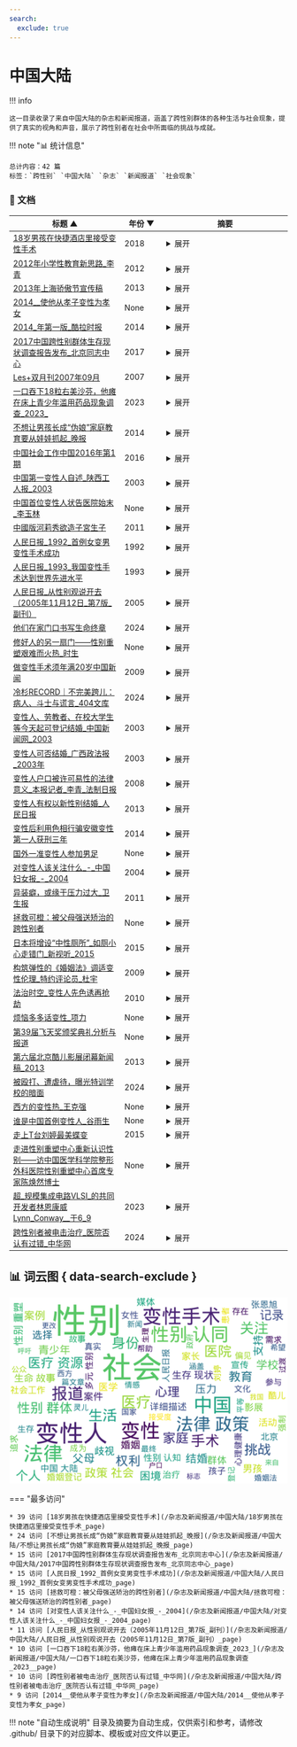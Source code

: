 ```yaml
---
search:
  exclude: true
---
```


# 中国大陆


!!! info

    这一目录收录了来自中国大陆的杂志和新闻报道，涵盖了跨性别群体的各种生活与社会现象，提供了真实的视角和声音，展示了跨性别者在社会中所面临的挑战与成就。



!!! note "📊 统计信息"

    总计内容：42 篇
    标签：`跨性别` `中国大陆` `杂志` `新闻报道` `社会现象`



### 📄 文档

<table>
<thead><tr>
<th style="width: 40%" data-sortable="true" data-sort-direction="asc" data-sort-type="text">标题 ▲</th>
<th style="width: 15%" data-sortable="true" data-sort-direction="desc" data-sort-type="year">年份 ▼</th>
<th style="width: 45%">摘要</th>
</tr></thead>
<tbody>
<tr data-name="18岁男孩在快捷酒店里接受变性手术" data-year="2018" data-date="2024-10-29 06:01:57">
                <td><a href="18岁男孩在快捷酒店里接受变性手术_page" class="md-button">18岁男孩在快捷酒店里接受变性手术</a></td>
                <td class="year-cell">2018</td>
                <td class="description-cell"><details markdown>
                    <summary>展开</summary>
                    <div class="description">
                        本文件是有关一名18岁男孩在快捷酒店接受非法变性手术的报道。文件详细描述了该男孩小斌（化名）的背景和经历。他自小学三年级时就开始偷偷穿女装，逐渐确认了自己是一个女性，并萌生了变性的想法。为了实现这一愿望，小斌通过网络联系到了自称能够进行变性手术的犯罪嫌疑人小俊（化名），而这一手术竟在条件简陋的快捷酒店内进行。小俊的手术技能来源于网络教程，缺乏医学背景。手术过程中，小俊为小斌进行了切除睾丸的手术，并在整个过程中小斌需要支付6000元手术费。虽然小斌的父母在得知此事后报警，但小俊因涉嫌非法行医而被检察院起诉。该事件反映了跨性别者在中国面对的法律和社会环境，以及在寻求身份认同和身体转变时所经历的危险和困难。
                        <br>年份：2018
                        <br>收录日期：2024-10-29 06:01:57
                    </div>
                </details></td>
            </tr>
<tr data-name="2012年小学性教育新思路_李青" data-year="2012" data-date="2024-11-23 03:39:02">
                <td><a href="2012年小学性教育新思路_李青_page" class="md-button">2012年小学性教育新思路_李青</a></td>
                <td class="year-cell">2012</td>
                <td class="description-cell"><details markdown>
                    <summary>展开</summary>
                    <div class="description">
                        本文是关于湖南省株洲市荷塘区率先将性教育引入小学课堂的报道，讨论了家长对于性教育的态度以及儿童对性知识的困惑。文章开篇提出了一位小学生询问“我从哪里来的？”的问题，引发了家长期待已久的性教育需求。通过采访家长和专家，文章指出性教育在儿童成长中的重要性，并强调了针对不同年龄段开展适当的性别教育的必要。有家长曾因为孩子的好奇心不得不选择让专家来教授相关知识，该地区的小学教学内容还涉及青春期教育、性别认同等方面，旨在帮助学生更好地理解自己的身份和健康发展。文中还提到了一些社会现象与问题，诸如同性恋、性别认知不足对儿童心理的影响，以及国内外性教育的不同情况。
                        <br>年份：2012
                        <br>收录日期：2024-11-23 03:39:02
                    </div>
                </details></td>
            </tr>
<tr data-name="2013年上海骄傲节宣传稿" data-year="2013" data-date="2024-11-23 03:13:50">
                <td><a href="2013年上海骄傲节宣传稿_page" class="md-button">2013年上海骄傲节宣传稿</a></td>
                <td class="year-cell">2013</td>
                <td class="description-cell"><details markdown>
                    <summary>展开</summary>
                    <div class="description">
                        这份文件是关于2013年上海骄傲节的宣传稿，展现了中国大陆最大的针对LGBT人群（包括女同志、男同志、双性恋者及跨性别者）的庆典活动。该活动定于2013年6月14日至22日在上海举行，以“Pride5”为主题，纪念其举办的第五周年。这一年，骄傲节的主题是“倡导平等，关注健康”，旨在提升LGBT社群在中国的关注度与认知度。文件详细介绍了本届活动的多项内容，包括婚姻平等、性健康和社会包容等主题的讨论，以及丰富多彩的娱乐活动、电影节、戏剧表演和艺术作品展览。同时，组织者们鼓励各界人士参与其中，并提供了联系方式以便于志愿者和捐助者联系。宣传稿中提到，上海骄傲节完全由志愿者主办，是一项非营利性质的活动。
                        <br>年份：2013
                        <br>收录日期：2024-11-23 03:13:50
                    </div>
                </details></td>
            </tr>
<tr data-name="2014__使他从孝子变性为孝女" data-year="None" data-date="2024-10-29 06:01:34">
                <td><a href="2014__使他从孝子变性为孝女_page" class="md-button">2014__使他从孝子变性为孝女</a></td>
                <td class="year-cell">None</td>
                <td class="description-cell"><details markdown>
                    <summary>展开</summary>
                    <div class="description">
                        该文件记录了一位名为刘霆的道德模范的真实变性经历，反映了他在追求性别认同的过程中所面临的社会压力和心理挑战。文章开头提到刘霆曾因背负着尿毒症母亲的责任而受到广泛认可，之后在支持母亲的情况下选择了变性手术，发布会期间他的母亲也在场，对他的决定表示全力支持。文件探讨了社会对变性人的接受程度以及个人在家庭和社会观念之间的挣扎。文中提到：
“使他从孝子变性为孝女”这一表述反映了变性与孝道之间的矛盾。作者分析了公众对性别认同的偏见，指出虽然刘霆现在是全国的道德模范，但他的变性决策引发了一些争议，认为社会应给予更多的理解和支持。
还提到了我国法律对变性权利的保障，强调在不伤害他人的前提下，每个人都有追求身心统一的权利。文件内容深入探讨了道德、性别以及社会期望之间的复杂关系，是一份重要的跨性别社会问题的案例记录。
                        <br>年份：None
                        <br>收录日期：2024-10-29 06:01:34
                    </div>
                </details></td>
            </tr>
<tr data-name="2014_年第一版_酷拉时报" data-year="2014" data-date="2024-11-03 05:27:55">
                <td><a href="2014_年第一版_酷拉时报_page" class="md-button">2014_年第一版_酷拉时报</a></td>
                <td class="year-cell">2014</td>
                <td class="description-cell"><details markdown>
                    <summary>展开</summary>
                    <div class="description">
                        《酷拉时报》2014年第一版是由华人拉拉联盟出版的一份年度合刊，致力于推动中国LGBTQ（尤其是拉拉和酷儿）的运动与讨论。该刊物的宗旨在于反映多元的性别与性取向经验，认为拉拉与酷儿不应被简化为传统的性别分类，强调个体差异与身份多样性。本期刊物探讨了在中国现行社会环境中，同志运动所面临的复杂情况与挑战，包含对政策、社会认知、以及内部差异的反思。文中提到“我们是实践者，投身中国性/别运动”，表明了对现实改变的期待，并提出希望借由这份刊物，呼唤一个基于理解与尊重的对话空间。刊物的内容涵盖了诸如性别意识、法律政策、社会环境、以及性工作等多个重要议题，强调多样性的脆弱与重要，并邀请各方参与讨论以推动运动的发展。
                        <br>年份：2014
                        <br>收录日期：2024-11-03 05:27:55
                    </div>
                </details></td>
            </tr>
<tr data-name="2017中国跨性别群体生存现状调查报告发布_北京同志中心" data-year="2017" data-date="2024-11-23 04:18:43">
                <td><a href="2017中国跨性别群体生存现状调查报告发布_北京同志中心_page" class="md-button">2017中国跨性别群体生存现状调查报告发布_北京同志中心</a></td>
                <td class="year-cell">2017</td>
                <td class="description-cell"><details markdown>
                    <summary>展开</summary>
                    <div class="description">
                        《2017中国跨性别群体生存现状调查报告》由北京同志中心与北京大学社会学系共同发起，旨在研究中国跨性别群体的生存状况，探讨跨性别者在社会生活中所遭遇的各种困难与挑战。报告于2017年11月20日在荷兰驻华使馆公开发布，恰逢国际跨性别日，现场有众多跨性别人士及相关机构参与，发表了对这一议题的看法与建议。报告涉及跨性别者的基本信息、性别认同、医疗环境、家庭与学校环境、社会歧视、心理健康与服务等多个方面的调研结果，统计显示，多数跨性别者面临抑郁、焦虑以及自杀的困扰，显示出极为严峻的生存现状。此项调研不仅具有重要的学术研究价值，更是跨性别群体向社会发声的体现，试图打破对于跨性别群体的误解与偏见。
                        <br>年份：2017
                        <br>收录日期：2024-11-23 04:18:43
                    </div>
                </details></td>
            </tr>
<tr data-name="Les+双月刊2007年09月" data-year="2007" data-date="2024-11-23 03:17:55">
                <td><a href="Les+双月刊2007年09月_page" class="md-button">Les+双月刊2007年09月</a></td>
                <td class="year-cell">2007</td>
                <td class="description-cell"><details markdown>
                    <summary>展开</summary>
                    <div class="description">
                        本文档是2007年09月的《les+双月刊》，围绕多元性别和跨性别话题展开，内容涵盖了生活故事、法律政策、医疗资源、社会环境、以及相关统计数据等多个方面。文章中讨论了一些与同志运动相关的主题，比如反歧视游行、同性婚礼、同志文学等。文中提到在北京、匈牙利以及西班牙等地发生的相关活动。文件内包含了同志文学作品的推荐，新闻报道以及对社会现象的反思，例如对同性恋者权益的争取，以及对异性恋标准文化的揭示。多个故事与观点交织，提供了对当时跨性别群体生活和社会认同的深刻洞见。
                        <br>年份：2007
                        <br>收录日期：2024-11-23 03:17:55
                    </div>
                </details></td>
            </tr>
<tr data-name="一口吞下18粒右美沙芬，他瘫在床上青少年滥用药品现象调查_2023_" data-year="2023" data-date="2025-01-10">
                <td><a href="一口吞下18粒右美沙芬，他瘫在床上青少年滥用药品现象调查_2023__page" class="md-button">一口吞下18粒右美沙芬，他瘫在床上青少年滥用药品现象调查_2023_</a></td>
                <td class="year-cell">2023</td>
                <td class="description-cell"><details markdown>
                    <summary>展开</summary>
                    <div class="description">
                        该文件是一篇关于中国青少年滥用药品现象的调查报告，标题为《一口吞下18粒右美沙芬，他瘫在床上青少年滥用药品现象调查》，由法治日报的记者们撰写。文件重点探讨了青少年对成瘾性药物，尤其是右美沙芬的滥用问题。这种药物原本是一种常见的止咳药，但由于容易购买和使用，很多青少年因寻求快感而大量服用。调查中提到，青少年在获得药物后，可能会因其形成依赖，导致心脏加速、呼吸困难等严重后果，甚至出现瘫痪的现象。文章还追踪了药品管控的漏洞，指出部分药店并未严格遵循法律法规，导致滥用现象加重。文中多位青少年的个人经历深入揭示了社会、家庭和心理因素对药物滥用的影响，呼吁加强禁毒宣传，重视新型毒品的危害，保护青少年的身心健康。
                        <br>年份：2023
                        <br>收录日期：2025-01-10
                    </div>
                </details></td>
            </tr>
<tr data-name="不想让男孩长成“伪娘”家庭教育要从娃娃抓起_晚报" data-year="2014" data-date="2024-11-02 02:27:23">
                <td><a href="不想让男孩长成“伪娘”家庭教育要从娃娃抓起_晚报_page" class="md-button">不想让男孩长成“伪娘”家庭教育要从娃娃抓起_晚报</a></td>
                <td class="year-cell">2014</td>
                <td class="description-cell"><details markdown>
                    <summary>展开</summary>
                    <div class="description">
                        这篇文章讨论了家庭教育对男孩性别认知的影响，尤其是在当今社会中男孩气质日益中性化的背景下。文章提到，现代的偶像文化和社交媒体对男孩的性别表现产生了深远影响，许多父母对此表示担忧。心理学家建议，家庭教育应该作为塑造孩子性别认知的重点，特别是防止男孩过于女性化。文章通过引用心理咨询师的观点，强调了父母在孩子性别导向教育中的重要性，同时讨论了如何正确引导孩子的性别认同与表达。为了避免孩子形成混合的性别认知，父母应当多加陪伴，加强与孩子的交流，而不是将其视为负担。尤其是在家庭结构逐渐变化的情况下，父亲的陪伴显得格外重要。文中还提到了一些家长避免让孩子扮演与生理性别相反角色的应对策略，给出了一些具针对性的建议。
                        <br>年份：2014
                        <br>收录日期：2024-11-02 02:27:23
                    </div>
                </details></td>
            </tr>
<tr data-name="中国社会工作中国2016年第1期" data-year="2016" data-date="2024-11-23 04:51:23">
                <td><a href="中国社会工作中国2016年第1期_page" class="md-button">中国社会工作中国2016年第1期</a></td>
                <td class="year-cell">2016</td>
                <td class="description-cell"><details markdown>
                    <summary>展开</summary>
                    <div class="description">
                        本文件是《社工中国》杂志的2016年第1期，主要围绕中国大陆社会工作的发展与实践进行深入探讨。期刊内容涵盖了政策解析、研究前沿、社工实务等多个方面，其中包括对国家社会工作政策的解读，如《老年社会工作服务指南》和《社区社会工作服务指南（征求意见稿）》。文件中有关于社会工作机构的获取资源与权力的研究，分析了社会工作机构所面临的生存困境、组织模式及政府支持等问题。通过对20家社会工作机构的案例分析，探讨了内地社会工作机构的三种发展模式：政府主导内生型、政府支持合作型和准市场导向自发型，力求优化社会工作专业化水平和生存环境。
                        <br>年份：2016
                        <br>收录日期：2024-11-23 04:51:23
                    </div>
                </details></td>
            </tr>
<tr data-name="中国第一变性人自述_陕西工人报_2003" data-year="2003" data-date="2024-10-29 05:51:32">
                <td><a href="中国第一变性人自述_陕西工人报_2003_page" class="md-button">中国第一变性人自述_陕西工人报_2003</a></td>
                <td class="year-cell">2003</td>
                <td class="description-cell"><details markdown>
                    <summary>展开</summary>
                    <div class="description">
                        该文件为张莎的自述，记录了她作为中国大陆第一个变性人的过渡经历与生命故事。张莎于1962年出生于辽宁大连，在一个军人家庭长大。她从小感受到性别身份的困扰，直到1983年，在经历诸多困难后，她决定进行变性手术以实现她的女性身份。文件中详细描述了她在校期间的各种歧视与挑战，以及她如何在社会压力下努力保持真实自我。张莎的故事呈现了跨性别者在中国社会中的处境，以及她如何在婚姻、家庭和职业生活中克服种种难关，追求属于自己的生活。她的经历不仅是个人的过渡，也是中国跨性别者在社会环境和法律政策面前的真实写照。
                        <br>年份：2003
                        <br>收录日期：2024-10-29 05:51:32
                    </div>
                </details></td>
            </tr>
<tr data-name="中国首位变性人状告医院始末_李玉林" data-year="None" data-date="2024-12-13 05:32:01">
                <td><a href="中国首位变性人状告医院始末_李玉林_page" class="md-button">中国首位变性人状告医院始末_李玉林</a></td>
                <td class="year-cell">None</td>
                <td class="description-cell"><details markdown>
                    <summary>展开</summary>
                    <div class="description">
                        该文件记录了中国首位变性人李莹与医院之间的法律纠纷。李莹的变性过程饱受社会的质疑与家庭的压力，她在接受变性手术后，经历了身体和精神上的双重痛苦。尽管她得到了手术，但由于术后护理不当，李莹的性别转换未能成功，导致了关系的破裂，甚至出现了无法过性生活的情况。她决心向杭州市整形医院提起诉讼，起诉理由包括手术未能达到变性要求及精神损失。文件详细讲述了她的变性历程、与父母及社会的冲突、法庭的审理过程，以及她为维护自身权利所做的努力。这个案件在法律上具有重要意义，是中国首例关于变性手术的官司，涉及的法律和医学标准问题引发了公众对于性别认同与医疗责任的深思。
                        <br>年份：None
                        <br>收录日期：2024-12-13 05:32:01
                    </div>
                </details></td>
            </tr>
<tr data-name="中國版河莉秀欲造子宮生子" data-year="2011" data-date="2024-11-02 02:27:34">
                <td><a href="中國版河莉秀欲造子宮生子_page" class="md-button">中國版河莉秀欲造子宮生子</a></td>
                <td class="year-cell">2011</td>
                <td class="description-cell"><details markdown>
                    <summary>展开</summary>
                    <div class="description">
                        本文档是关于中国变性人黄宁倩的报导，内容涉及她的变性经历、婚姻计划及生育希望。黄宁倩原名黄恩岭，自幼就喜欢扮成女孩，2004年在江苏省完成变性手术，后改名为黄宁倩。在文中，她透露自己即将与相恋一年的成功商人结婚，并希望能怀孕生子。黄宁倩成为内地第一位通过网络征婚的变性人，展示了跨性别群体在现代社会中的生活状态。正式的描述表明，她与未婚夫的关系尚未公开她变性身份，反映出对公众接受度的担忧。同时，文中还提到了医学上如何为变性人提供生育可能性的相关信息。
                        <br>年份：2011
                        <br>收录日期：2024-11-02 02:27:34
                    </div>
                </details></td>
            </tr>
<tr data-name="人民日报_1992_首例女变男变性手术成功" data-year="1992" data-date="2025-01-10">
                <td><a href="人民日报_1992_首例女变男变性手术成功_page" class="md-button">人民日报_1992_首例女变男变性手术成功</a></td>
                <td class="year-cell">1992</td>
                <td class="description-cell"><details markdown>
                    <summary>展开</summary>
                    <div class="description">
                        该文件记录了1992年中国大陆首例成功的女变男变性手术的案例。这一手术标志着在中国大陆跨性别者医疗干预方面的重要突破。文件中详细描述了此次手术的过程、相关医疗团队的专业背景以及手术后患者的生活状态与适应情况。报道中还讨论了当时社会对变性手术的接受程度和相关法律政策的背景。该案例不仅对医学界有显著意义，也为多元性别群体提供了希望与支持。尽管社会环境相对保守，这一成功手术为后续更多跨性别者追求生理转变提供了借鉴和勇气。
                        <br>年份：1992
                        <br>收录日期：2025-01-10
                    </div>
                </details></td>
            </tr>
<tr data-name="人民日报_1993_我国变性手术达到世界先进水平" data-year="1993" data-date="2025-01-10">
                <td><a href="人民日报_1993_我国变性手术达到世界先进水平_page" class="md-button">人民日报_1993_我国变性手术达到世界先进水平</a></td>
                <td class="year-cell">1993</td>
                <td class="description-cell"><details markdown>
                    <summary>展开</summary>
                    <div class="description">
                        这篇来自《人民日报》的文章发表于1993年，讨论了中国在变性手术方面取得的显著成就，称我国的变性手术水平已经达到世界先进水平。文章详细描述了变性手术的技术进步，相关医疗资源的整合以及手术对跨性别者生活的积极影响。同时，文中还提及了一些成功案例，提供了患者在手术过程中所经历的生理和心理转变，以此推动社会对变性群体的理解与接纳。该文强调了继续推广相关医疗知识和政策的重要性，以支持更多求助者的需求和权利。
                        <br>年份：1993
                        <br>收录日期：2025-01-10
                    </div>
                </details></td>
            </tr>
<tr data-name="人民日报_从性别观说开去（2005年11月12日_第7版_副刊）" data-year="2005" data-date="2025-01-20">
                <td><a href="人民日报_从性别观说开去（2005年11月12日_第7版_副刊）_page" class="md-button">人民日报_从性别观说开去（2005年11月12日_第7版_副刊）</a></td>
                <td class="year-cell">2005</td>
                <td class="description-cell"><details markdown>
                    <summary>展开</summary>
                    <div class="description">
                        2005年11月12日发表于《人民日报》的文章《从性别观说开去》，在当时是作为一种重新审视性别观念的尝试。这篇文章通过讨论作家吴兴人作品《纠正上帝的错误》，反映了在中国的官方媒体环境中，对性别选择这一话题的开放性讨论，这在当时无疑是一个相对前卫的表达。文章中提到，性别选择标志着人的选择权在扩大，代表着医学科学的进步，同时也象征着人们在性别上逐步迈向自由，这是对辩证法的一种胜利，这段文字揭示了文章关注的核心：性别不仅是生理的定义，更是一种社会角色的选择。作者通过回忆30年前探访福利院所见的两性人来引出自然与选择之间的关系，强调了即便环境变迁，自我角色的追求依旧应被尊重，而这种追求不仅是个人自我实现的体现，也是对社会进步的呼唤。 此外，文章引用了中国当时存在的性别比例失调问题，指出男性人口多出3000万的现实挑战，于此背景下，呼吁从变化性别的概念中吸收启发，改变性别观念，以及整个生活观念，显得尤其重要。文中还提到了一些对变性和易性的刻板误解，如将其视为变态，作者以此为切入点，强调了个人权利在现代社会中的重要性，一旦变性者在新身份中获得舒适感和社会接受，便实现了从所谓“异常”到“正常”的转变，这种转变也是对个人意愿和权利的尊重的胜利。整体文章从多个角度讨论性别观念，为后续社会对变性人群体的进一步理解铺平了道路。
                        <br>年份：2005
                        <br>收录日期：2025-01-20
                    </div>
                </details></td>
            </tr>
<tr data-name="他们在家门口书写生命终章" data-year="2024" data-date="2024-10-29 05:51:31">
                <td><a href="他们在家门口书写生命终章_page" class="md-button">他们在家门口书写生命终章</a></td>
                <td class="year-cell">2024</td>
                <td class="description-cell"><details markdown>
                    <summary>展开</summary>
                    <div class="description">
                        本文件为《健康时报》的一期刊物，报道了关于跨性别者在医疗领域的独特经历与需求。文章标题《他们在家门口书写生命终章》引发了读者对跨性别群体生存现状的关注。文中提到，跨性别者在寻求医疗帮助时，可能会面临更多的艰难选择和心理负担。尤其是随着社会对跨性别者认识的逐步提高，部分医院已经开始设立跨性别门诊，为他们提供更具针对性的医疗服务。特别是一位妇科医生走在跨性别医疗的前沿，开设了专门的跨性别门诊，标志着对跨性别者需求的日益关注与重视。文件中还提到一些社会问题和法律政策对跨性别群体生活的影响，尤其是在社会环境与政策保障方面，反映出跨性别者在中国目前仍然面临的挑战和希望。
                        <br>年份：2024
                        <br>收录日期：2024-10-29 05:51:31
                    </div>
                </details></td>
            </tr>
<tr data-name="修好人的另一扇门——性别重塑艰难而火热_时生" data-year="None" data-date="2024-12-13 05:32:01">
                <td><a href="修好人的另一扇门——性别重塑艰难而火热_时生_page" class="md-button">修好人的另一扇门——性别重塑艰难而火热_时生</a></td>
                <td class="year-cell">None</td>
                <td class="description-cell"><details markdown>
                    <summary>展开</summary>
                    <div class="description">
                        本文档《修好人的另一扇门——性别重塑艰难而火热》主要讨论了跨性别者在性别重塑过程中的医疗挑战与心理支持。通过对多位跨性别者的案例描述，深刻反映了性别认同和经历变化所带来的个人与家庭的复杂情感。例如，一位武汉的女孩渴望成为男孩，她的经历揭示了社会对于性别的固有偏见与理解不足。文中提到的陈焕然博士，作为中国医学科学院性别重塑中心的专家，帮助了许多跨性别者实现他们的性别认同，尽管在手术及其过程中的各种考核与法律限制充满艰难和挑战。文章同时指出了手术要求高的原因，以及外部社会对于变性者的接受度仍存在的难题。这一切不仅是个人的生理变化，也涉及到法律、医学和心理等多个方面的综合性挑战。
                        <br>年份：None
                        <br>收录日期：2024-12-13 05:32:01
                    </div>
                </details></td>
            </tr>
<tr data-name="做变性手术须年满20岁中国新闻" data-year="2009" data-date="2024-11-02 02:35:34">
                <td><a href="做变性手术须年满20岁中国新闻_page" class="md-button">做变性手术须年满20岁中国新闻</a></td>
                <td class="year-cell">2009</td>
                <td class="description-cell"><details markdown>
                    <summary>展开</summary>
                    <div class="description">
                        该文件为2009年6月17日的《中国新闻》报道，主要内容涉及邓玉娇案件及与变性手术相关的法律政策。文章详细记录了邓玉娇在乌鲁木齐的资讯，她在遭遇不法侵害后实施自我防卫导致一人死亡，最终法院认定其行为为“防卫过当”，并对她进行了定罪。邓玉娇的案件引起了社会的广泛关注，文中提到她在审判中被精神科医师诊断为易性癖，同时提到了卫生部对于变性手术的新政策，指出申请者必须年满20岁并满足一些条件，如精神治疗经历等。文中采访了邓玉娇的家人，探讨了她在案件中的情况以及未来的生活，体现了变性人群体在法律和社会环境中的现状。
                        <br>年份：2009
                        <br>收录日期：2024-11-02 02:35:34
                    </div>
                </details></td>
            </tr>
<tr data-name="冷杉RECORD｜不完美跨儿：病人、斗士与谎言_404文库" data-year="2024" data-date="2024-12-13 05:32:01">
                <td><a href="冷杉RECORD｜不完美跨儿：病人、斗士与谎言_404文库_page" class="md-button">冷杉RECORD｜不完美跨儿：病人、斗士与谎言_404文库</a></td>
                <td class="year-cell">2024</td>
                <td class="description-cell"><details markdown>
                    <summary>展开</summary>
                    <div class="description">
                        本文档《冷杉RECORD｜不完美跨儿：病人、斗士与谎言》讲述了一名跨性别女性孙悦灵的生存故事与过渡经历。她在2021年春节正式向家人出柜，随后经历了来自家庭的强烈抵制和社会的多重歧视。在父母送她进入医院进行所谓的“扭转治疗”后，她经历了长达97天的精神病院生活，接受了七次电击治疗，造成了身心的严重创伤。文章详细描述了她在出柜后的生活困境，包括失业、流浪以及心理健康问题，与此同时，也探讨了她与家庭之间的复杂关系。孙悦灵在流浪生活中寻求身份认同，参与跨性别群体的活动，并最终决定起诉医院。本文从心理、社会和法律的多个角度呈现了跨性别者所面临的真实困境和生存困境，提供了对跨性别者生活状态的深刻反思和探讨。
                        <br>年份：2024
                        <br>收录日期：2024-12-13 05:32:01
                    </div>
                </details></td>
            </tr>
<tr data-name="变性人、劳教者、在校大学生等今天起可登记结婚_中国新闻网_2003" data-year="2003" data-date="2024-12-13 05:32:01">
                <td><a href="变性人、劳教者、在校大学生等今天起可登记结婚_中国新闻网_2003_page" class="md-button">变性人、劳教者、在校大学生等今天起可登记结婚_中国新闻网_2003</a></td>
                <td class="year-cell">2003</td>
                <td class="description-cell"><details markdown>
                    <summary>展开</summary>
                    <div class="description">
                        该文件是一篇关于新的《婚姻登记条例》实施的报道，发布时间为2003年10月1日。根据这一新的条例，变性人、劳教人员和在校大学生等特定群体从当日起可以自行登记结婚。文件详细介绍了新条例的背景及其对婚姻登记流程的影响，包括简化结婚申请流程和降低相关费用。条例的实施导致了在国庆期间婚姻登记处的咨询需求增加，但实际登记人数却骤减至往年同期的低谷。文章通过对婚姻登记现场的观察，描述了登记处的冷清情况，并引用了工作人员的指出，预计国庆后将迎来婚姻登记的高峰。文中也特别强调了变性人登记结婚的法律支持，指出只要进行变性手术并更改身份证明，便可以按照新的性别进行婚姻登记，展现了法律在性别认同上的逐步包容与尊重。
                        <br>年份：2003
                        <br>收录日期：2024-12-13 05:32:01
                    </div>
                </details></td>
            </tr>
<tr data-name="变性人可否结婚_广西政法报_2003年" data-year="2003" data-date="2024-12-13 05:32:01">
                <td><a href="变性人可否结婚_广西政法报_2003年_page" class="md-button">变性人可否结婚_广西政法报_2003年</a></td>
                <td class="year-cell">2003</td>
                <td class="description-cell"><details markdown>
                    <summary>展开</summary>
                    <div class="description">
                        该文件为《广西政法报》于2003年1月17日发布的报道，主要讨论了变性人是否可以结婚的问题。文中提到，一位来自桂林的读者刘先生询问关于其侄女的变性手术及其法律地位的问题。报道中引用了一位律师的观点，说明变性手术需要经过严格的观察和认定，相关医院和医生需要确认手术是出于对患者身心健康的考虑。在法律层面上，变性人在完成性别更改后，应携带医院的相关证明到公安机关进行性别登记变化，该变化在法律上是有效的。律师进一步指出，中国婚姻法没有明确禁止变性人结婚，只要满足结婚登记的条件，婚姻登记机关应依法为其办理结婚登记。因此，从法律角度而言，变性人具备权利结婚，且其法律地位与其他人并无区别。
                        <br>年份：2003
                        <br>收录日期：2024-12-13 05:32:01
                    </div>
                </details></td>
            </tr>
<tr data-name="变性人户口被许可易性的法律意义_本报记者_李青_法制日报" data-year="2008" data-date="2024-12-13 05:32:01">
                <td><a href="变性人户口被许可易性的法律意义_本报记者_李青_法制日报_page" class="md-button">变性人户口被许可易性的法律意义_本报记者_李青_法制日报</a></td>
                <td class="year-cell">2008</td>
                <td class="description-cell"><details markdown>
                    <summary>展开</summary>
                    <div class="description">
                        这篇文章来自法制日报，由记者李青撰写，报道了江西省公安厅近日出台的针对变性人户口登记性别变更的政策。文章强调了我国法律在承认变性手术和心理性别方面的空白，且大多数变性者在术后面临户口、身份证等证件无法更改的困境。文中讲述了个案胡章亮的经历，反映变性人对法律承认的渴望，以及新政策带来的希望。政府的这一政策标志着江西成为全国第二个允许变性人更改户口性别的省份，显示了对变性人群体基本权利的关注与保障。文章还提到其他省份在处理类似问题时展现出的灵活性，最终呼吁社会对变性人应有的关怀与理解。
                        <br>年份：2008
                        <br>收录日期：2024-12-13 05:32:01
                    </div>
                </details></td>
            </tr>
<tr data-name="变性人有权以新性别结婚_人民日报" data-year="2013" data-date="2024-11-03 05:27:16">
                <td><a href="变性人有权以新性别结婚_人民日报_page" class="md-button">变性人有权以新性别结婚_人民日报</a></td>
                <td class="year-cell">2013</td>
                <td class="description-cell"><details markdown>
                    <summary>展开</summary>
                    <div class="description">
                        本文件为《人民日报》刊登的报道，主题围绕变性人婚姻权利的司法进展。文章中提到，香港终审法院裁定，变性人有权在进行变性手术后以新的性别与异性结婚，判决涉及对香港现行婚姻法律的挑战，认为现行法律违反了基本的人权。该案件是香港首宗变性人争取结婚权的案例，标志着社会对变性人权利的进一步认可与保护。判词中指出，法律中所使用的“女”和“女方”等字词应包括由男变女的变性人。文章还提到案件的合理性和对变性人群体的正面影响，期待特区政府能立法保障变性人免受歧视。
                        <br>年份：2013
                        <br>收录日期：2024-11-03 05:27:16
                    </div>
                </details></td>
            </tr>
<tr data-name="变性后利用色相行骗安徽变性第一人获刑三年" data-year="2014" data-date="2024-10-29 05:51:33">
                <td><a href="变性后利用色相行骗安徽变性第一人获刑三年_page" class="md-button">变性后利用色相行骗安徽变性第一人获刑三年</a></td>
                <td class="year-cell">2014</td>
                <td class="description-cell"><details markdown>
                    <summary>展开</summary>
                    <div class="description">
                        该文件介绍了“安徽变性第一人”韩美玲的故事。韩美玲原名韩俊岭，通过变性手术成为女性，成为轰动一时的“华中第一变性美女”。然而，变性后的她因生活压力和经济困境，走上了诈骗和敲诈的道路。文章详细描述了韩美玲的过渡经历，从最初的自我认同到进入美容行业，再到因财务状况恶化而选择用不正当手段谋生。她通过网络约会诈骗多名男性，最终被判刑三年。这篇报道不仅揭示了个体在性别认同和社会适应中的复杂经历，也反映了跨性别者在社会经济压力下可能面临的困境和选择。
                        <br>年份：2014
                        <br>收录日期：2024-10-29 05:51:33
                    </div>
                </details></td>
            </tr>
<tr data-name="国外一准变性人参加男足" data-year="None" data-date="2024-11-01 08:53:58">
                <td><a href="国外一准变性人参加男足_page" class="md-button">国外一准变性人参加男足</a></td>
                <td class="year-cell">None</td>
                <td class="description-cell"><details markdown>
                    <summary>展开</summary>
                    <div class="description">
                        该文件是一篇关于《下一球制胜》足球纪录片的报道，围绕美属萨摩亚男子足球队的故事展开。这部纪录片讲述了该球队如何从历史上未能赢得比赛，最终走向胜利的过程。文章特别提到球队中的一名球员佳雅·萨·埃鲁阿，他是世界杯预选赛史上的首位准变性人，文章中详细描述了佳雅的过渡经历及其在赛场上的表现。佳雅的真实身份及性别认同引发了一系列讨论，文章还提到其他国家和队伍中出现的性别争议，例如伊朗女足和韩国女足的性别问题。这篇文章不仅关注了佳雅的成就，也反映了跨性别者在体育领域面临的挑战和社会对他们的理解。
                        <br>年份：None
                        <br>收录日期：2024-11-01 08:53:58
                    </div>
                </details></td>
            </tr>
<tr data-name="对变性人该关注什么_-_中国妇女报_-_2004" data-year="2004" data-date="2024-12-13 05:32:01">
                <td><a href="对变性人该关注什么_-_中国妇女报_-_2004_page" class="md-button">对变性人该关注什么_-_中国妇女报_-_2004</a></td>
                <td class="year-cell">2004</td>
                <td class="description-cell"><details markdown>
                    <summary>展开</summary>
                    <div class="description">
                        该文件摘自2004年4月14日的《中国妇女报》，标题为《对变性人该关注什么》。文章探讨了媒体在报道变性人时的不足与偏颇，批评了一些新闻故事的片面性和猎奇性。作者指出，尽管媒体频繁更新关于变性人的新闻，却常常未能深入挖掘这些人的内心世界和社会文化背景。例如，文件提到了一则报道中，变性人张东辉因婚姻失败而决心变性，以及另一位因太过女性化而遭拒的模特的经历。文章探讨了这些报道如何将变性人的经历简化为猎奇的内容，而忽视了变性手术给他们带来的社会压力和个人痛苦。作者呼吁媒体应更加关注变性人手术后的生活及其面临的社会与法律挑战，强调媒体在这一领域的责任与影响。
                        <br>年份：2004
                        <br>收录日期：2024-12-13 05:32:01
                    </div>
                </details></td>
            </tr>
<tr data-name="异装癖，或缘于压力过大_卫生报" data-year="2011" data-date="2024-11-02 02:35:31">
                <td><a href="异装癖，或缘于压力过大_卫生报_page" class="md-button">异装癖，或缘于压力过大_卫生报</a></td>
                <td class="year-cell">2011</td>
                <td class="description-cell"><details markdown>
                    <summary>展开</summary>
                    <div class="description">
                        这篇文章讲述了陈尔健的个人经历，他是一位32岁的男性，在婚姻生活中面临着内心和情感的矛盾。文章详细描述了他对男扮女装的爱好，归因于异装癖这一心理状态，并探讨了这种性变态在家庭生活中可能造成的冲突。例如，文章提到陈先生常穿女性服装来获得心理上的安慰，但这导致了他与妻子之间的频繁争吵和情感隔阂。文章分析了异装癖的成因，包括家庭环境对性别认同的影响以及社会文化的压力。它还涉及了对异装癖治疗的心理咨询方法，强调了情感抚慰在治疗过程中的重要性。整篇文章不仅展现了个人情感的复杂性，也反映了社会对跨性别群体的误解与偏见。
                        <br>年份：2011
                        <br>收录日期：2024-11-02 02:35:31
                    </div>
                </details></td>
            </tr>
<tr data-name="拯救可橙：被父母强送矫治的跨性别者" data-year="None" data-date="2024-12-13 05:32:01">
                <td><a href="拯救可橙：被父母强送矫治的跨性别者_page" class="md-button">拯救可橙：被父母强送矫治的跨性别者</a></td>
                <td class="year-cell">None</td>
                <td class="description-cell"><details markdown>
                    <summary>展开</summary>
                    <div class="description">
                        该文件《拯救可橙：被父母强送矫治的跨性别者》主要记录了一个跨性别者可橙的生命故事及其过渡经历。文件通过具体案例展示了在中国大陆，某些家庭对跨性别者的极端反应，尤其是在父母强迫孩子接受矫治治疗的问题。文件中提到可橙在求助和抗争过程中遇到的各种困难和挑战，包括对自身性别认同的挣扎与家庭矛盾的激化。同时，文本也探讨了社会对跨性别者的偏见以及相关法律政策的不完善，为读者提供了关于跨性别者生存现状的真实记录与深刻反思。
                        <br>年份：None
                        <br>收录日期：2024-12-13 05:32:01
                    </div>
                </details></td>
            </tr>
<tr data-name="日本将增设“中性厕所”_如厕小心走错门_新视听_2015" data-year="2015" data-date="2024-10-29 05:51:21">
                <td><a href="日本将增设“中性厕所”_如厕小心走错门_新视听_2015_page" class="md-button">日本将增设“中性厕所”_如厕小心走错门_新视听_2015</a></td>
                <td class="year-cell">2015</td>
                <td class="description-cell"><details markdown>
                    <summary>展开</summary>
                    <div class="description">
                        该文件讨论了日本即将在公共场所增设“中性厕所”的新闻，强调了这一举措对跨性别人士及其他性别认同群体的的重要性。文件中提到，除了传统的男厕和女厕之外，预计会新增的“中性厕所”旨在减少性别认同者在使用卫生间时的不适和社会歧视。这类设施在其他地区，例如美国白宫，已被引入以推动性别平等和保护少数群体。报道还提到，随着社会对跨性别群体的关注上升，越来越多的国家和地区开始意识到中性厕所在满足多变性别需求方面的必要性，从而提升社会的包容性。另外，文中提到一些关于厕所文化的具体案例，展示了对跨性别者友好的环境创造的重要性。
                        <br>年份：2015
                        <br>收录日期：2024-10-29 05:51:21
                    </div>
                </details></td>
            </tr>
<tr data-name="构筑弹性的《婚姻法》调适变性伦理_特约评论员_杜宇" data-year="2009" data-date="2024-12-13 05:32:01">
                <td><a href="构筑弹性的《婚姻法》调适变性伦理_特约评论员_杜宇_page" class="md-button">构筑弹性的《婚姻法》调适变性伦理_特约评论员_杜宇</a></td>
                <td class="year-cell">2009</td>
                <td class="description-cell"><details markdown>
                    <summary>展开</summary>
                    <div class="description">
                        本文件是《21世纪经济报道》于2009年11月25日发表的特约评论文章，标题为《构筑弹性的《婚姻法》调适变性伦理》，作者为杜宇。文章主要探讨了中国变性人的法律地位及其在《婚姻法》下的权利问题。文章首先回顾了卫生部发布的《变性手术技术管理规范（试行）》，指出其中涉及的变性手术申请条件，包括持续性变性要求、术前心理治疗的时间限制、无婚姻状态及年龄等，这些条件在一定程度上反映了中国社会对变性人法律权利的限制。
                        <br>年份：2009
                        <br>收录日期：2024-12-13 05:32:01
                    </div>
                </details></td>
            </tr>
<tr data-name="法治时空_变性人先色诱再抢劫" data-year="2010" data-date="2024-10-29 06:02:02">
                <td><a href="法治时空_变性人先色诱再抢劫_page" class="md-button">法治时空_变性人先色诱再抢劫</a></td>
                <td class="year-cell">2010</td>
                <td class="description-cell"><details markdown>
                    <summary>展开</summary>
                    <div class="description">
                        该文件是关于中国法治及跨性别群体的报道。文件介绍了河北省邢台市的一名民警杨惠卿帮助一位名叫国怀新的老人寻找到失散66年的亲人。文章生动地描绘了老人为了寻找亲人而产生的激动心情及对民警的感激之情。接着，文件转而报道了一起发生在广州市的跨性别者朱小琼的抢劫案件，揭示了朱小琼与其情人及同伴密谋利用性别身份进行抢劫的经过。案件的细节中包括了朱小琼如何以“熟女”的身份与网友交流，并在约会时暗中发出信号以引导同伴进入房间进行抢劫的情节。文章记录了案件的经过、参与者的身份以及警方对案件的处理，展现了社会中对跨性别者身份的复杂态度以及由此引发的法律问题。这些内容展示了跨性别者在中国社会中的生存情况及面临的挑战，反映了更广泛的社会问题与法律环境。
                        <br>年份：2010
                        <br>收录日期：2024-10-29 06:02:02
                    </div>
                </details></td>
            </tr>
<tr data-name="烦恼多多话变性_项力" data-year="None" data-date="2024-12-13 05:32:01">
                <td><a href="烦恼多多话变性_项力_page" class="md-button">烦恼多多话变性_项力</a></td>
                <td class="year-cell">None</td>
                <td class="description-cell"><details markdown>
                    <summary>展开</summary>
                    <div class="description">
                        本文档收录了名为《烦恼多多话变性》的文章，主要探讨了跨性别者的生活经历和心理状态。文章通过讲述多个变性人的真实故事，揭示了变性人面临的家庭、社会和法律困境。作者引用了许多实例，描绘了人们在变性过程中经历的痛苦和挣扎，同时也提及了医疗技术对跨性别群体的重要性。文中提到许多变性人因手术未能如愿或术后生活的不适应，面临心理和社会的双重压力，甚至有的选择了极端的解决方式。文章不仅关注变性手术的医学问题，更深入探讨了社会对变性人群体的偏见和歧视，引发了对于人性、自由选择和存在现实困境的深度思考。
                        <br>年份：None
                        <br>收录日期：2024-12-13 05:32:01
                    </div>
                </details></td>
            </tr>
<tr data-name="第39届飞天奖颁奖典礼分析与报道" data-year="None" data-date="2024-11-23 02:23:00">
                <td><a href="第39届飞天奖颁奖典礼分析与报道_page" class="md-button">第39届飞天奖颁奖典礼分析与报道</a></td>
                <td class="year-cell">None</td>
                <td class="description-cell"><details markdown>
                    <summary>展开</summary>
                    <div class="description">
                        该文件为第39届飞天奖颁奖典礼的分析与报道，内容主要涉及颁奖典礼的获奖情况及相关讨论。文中提到，飞天奖是中国电视剧产业的最高奖项，涵盖了多个奖项的评选，包括优秀男演员和优秀女演员等。报道详细记录了获奖者及其代表作品，如乔家大院、武林外传、任长霞等，并提到了一些获奖作品在观众和业界的反响。文件还讨论了本届飞天奖的评选更改，以往每年一次的评选改为每两年一次。文章涉及到国家广电总局对整容真人秀节目及变性节目的监管，引述了相关政策并分析了这些政策将如何影响媒体行业的现状。整体而言，内容关注了影视作品的评价及社会文化反应，尤其是性别及表象议题在当今社会的交锋与关注。
                        <br>年份：None
                        <br>收录日期：2024-11-23 02:23:00
                    </div>
                </details></td>
            </tr>
<tr data-name="第六届北京酷儿影展闭幕新闻稿_2013" data-year="2013" data-date="2024-11-23 05:41:08">
                <td><a href="第六届北京酷儿影展闭幕新闻稿_2013_page" class="md-button">第六届北京酷儿影展闭幕新闻稿_2013</a></td>
                <td class="year-cell">2013</td>
                <td class="description-cell"><details markdown>
                    <summary>展开</summary>
                    <div class="description">
                        本文为第六届北京酷儿影展的闭幕新闻稿，详细记录了该影展于2013年6月23日在北京市安定门附近顺利闭幕的情况。该影展自2001年创办以来，一直作为酷儿影像交流的重要平台，但历程曲折，包括曾被政府打压的历史。此次影展是第十三届，首次在北京举行而未遭打击，组织者表示对此感到不可思议。影展期间，展映了来自九个国家的二十八部影片，涵盖了多种题材和表现手法，尤其强调了边缘人群的权益与生活。影展还结合相关论坛，探讨了跨性别、间性人、性工作者等不同群体的议题，并讨论了电影审查的问题。尽管影展没有进行公开宣传，仍吸引了许多观众，部分观众获得了交通和住宿补助，显示出社会对多元性别内容的关注。闭幕式上，组委会成员强调，只有不断争取，才能赢得更多空间。
                        <br>年份：2013
                        <br>收录日期：2024-11-23 05:41:08
                    </div>
                </details></td>
            </tr>
<tr data-name="被殴打、遭虐待，曝光特训学校的暗面" data-year="2024" data-date="2025-02-05">
                <td><a href="被殴打、遭虐待，曝光特训学校的暗面_page" class="md-button">被殴打、遭虐待，曝光特训学校的暗面</a></td>
                <td class="year-cell">2024</td>
                <td class="description-cell"><details markdown>
                    <summary>展开</summary>
                    <div class="description">
                        这份文件是一篇深度调查报告，揭露了位于湖南省岳阳市湘阴县的"圣博青少年心理成长培训学校"的黑暗面。文章详细描述了19岁的张恩旭自述被家人强制送入该学校后遭遇的种种虐待，包括被殴打、虐待和软禁的经历。从张恩旭的角度出发，他讲述了自己由于跨性别身份和精神压抑而被父母强送入这所学校，在学校内受到严重的身体摧残和精神虐待。文章提到，张恩旭在入校的第一个月内，就遭遇了数不清的殴打，并留下了全身上下多处伤痕。他还描述了所谓的特训学校如何在名义上通过心理辅导、行为矫正等方式来"帮助"青少年，实际上却进行军事化管理和暴力体罚。文中，作者引述了张恩旭亲笔信的内容，以及他变卖在校经历的各种细节，让人感受到一种沉重的无助与绝望。

文件揭示的另一个重点在于学校与家长之间的合谋关系。张恩旭的父母在未曾知会本人的情况下，与学校方签署合同，并支付高昂的费用，这成为张恩旭无法逃脱的枷锁。另有报告称，类似的情况并非个例，许多家长和学生皆被学校以各种方式蒙骗，被迫参与这场"教育活动"。记者的取证还显示，所谓的"圣博学校"与"慧腾学校"实为一体，其更名多次隐藏了可疑的运营模式。此外，文章揭露这种学校在学生和家长面前打造虚假宣传，包括安排所谓的"可信"学生面向家长进行虚假叙述，营造出学校良好环境的假象。

挑战权威但又小心翼翼的学员如张恩旭们，记录并揭露这些暴行，终于引来社会关注。在文章的最后部分，作者描写了张恩旭依靠外界朋友的帮助，通过在网上流传的信件，最终在警方的参与下成功获救的过程。记者深入现场的目击资料和航拍视频，也呈现出学校神秘面纱撕破之后的破败景象。这篇报告不仅揭示了张恩旭个人的悲剧，更是对整个系统性问题的曝光，带有极其强烈的人文关怀和紧迫的呼救信息。
                        <br>年份：2024
                        <br>收录日期：2025-02-05
                    </div>
                </details></td>
            </tr>
<tr data-name="西方的变性热_王克强" data-year="None" data-date="2024-12-13 05:32:01">
                <td><a href="西方的变性热_王克强_page" class="md-button">西方的变性热_王克强</a></td>
                <td class="year-cell">None</td>
                <td class="description-cell"><details markdown>
                    <summary>展开</summary>
                    <div class="description">
                        该文件名为《西方的变性热》，由王克强撰写，主要探讨了西方国家在跨性别问题上的发展、现状以及与中国大陆的比较。文本深入分析了跨性别者在西方社会中面临的挑战与机遇，特别是医疗、法律以及社会支持体系的不同。王克强在文中提到，在许多西方国家，跨性别者的权益得到了更加完善的法律保护，而在中国大陆，这方面的政策仍显不足。文章通过案例分析，探讨了跨性别者在接受性别认同手术、荷尔蒙治疗等医疗服务时所遇到的种种困难。同时也涵盖了公众对跨性别现象的认知差异，强调了教育和宣传的重要性，以提升社会对跨性别者的理解与接纳。
                        <br>年份：None
                        <br>收录日期：2024-12-13 05:32:01
                    </div>
                </details></td>
            </tr>
<tr data-name="谁是中国首例变性人_谷雨生" data-year="None" data-date="2024-12-13 05:32:01">
                <td><a href="谁是中国首例变性人_谷雨生_page" class="md-button">谁是中国首例变性人_谷雨生</a></td>
                <td class="year-cell">None</td>
                <td class="description-cell"><details markdown>
                    <summary>展开</summary>
                    <div class="description">
                        本文档是关于中国首例变性人谷雨生的详细报道，探讨了谷雨生的生命故事与过渡经历。文中详细描绘了她在追求性别认同过程中的挑战与困难，包括社会的压力、家庭的反对以及医疗过程中的艰辛。谷雨生作为变性人的经历不仅反映了个人的内心斗争，也揭示了更广泛的社会环境和法律政策对跨性别者生存的影响。通过这篇文章，读者能够深入理解跨性别群体在现代社会中所面临的困境与需求，以及谷雨生如何勇敢地走出自我，寻找自己的声音与身份。
                        <br>年份：None
                        <br>收录日期：2024-12-13 05:32:01
                    </div>
                </details></td>
            </tr>
<tr data-name="走上T台刘婷最美蝶变" data-year="2015" data-date="2024-10-29 05:51:22">
                <td><a href="走上T台刘婷最美蝶变_page" class="md-button">走上T台刘婷最美蝶变</a></td>
                <td class="year-cell">2015</td>
                <td class="description-cell"><details markdown>
                    <summary>展开</summary>
                    <div class="description">
                        该文件为《京华时报》的一篇报道，标题为《走上T台刘婷最美蝶变》。文中讲述了刘婷的变性经历及其在选美比赛中的表现。刘婷是一名经历了性别转变的跨性别女性，参赛前面临身份的质疑和法律手续的困扰。在比赛中，她凭借优异的表现获得了“最佳蝶变奖”，成为全国道德模范的代表。报道详细描绘了她的备赛过程，包括艰苦的训练、心理准备和巨大的媒体关注。文中提到刘婷经历变性手术时，面对公众与社会的质疑，她展现出勇气与自信，努力向新身份过渡，同时也强调了家庭对她的支持与期望。文章还涉及到相关法律问题及社会对变性人参与公众活动的看法，以及刘婷如何在这一过程中追求自己的梦想与目标。
                        <br>年份：2015
                        <br>收录日期：2024-10-29 05:51:22
                    </div>
                </details></td>
            </tr>
<tr data-name="走进性别重塑中心重新认识性别——访中国医学科学院整形外科医院性别重塑中心首席专家陈焕然博士" data-year="None" data-date="2024-12-13 05:32:01">
                <td><a href="走进性别重塑中心重新认识性别——访中国医学科学院整形外科医院性别重塑中心首席专家陈焕然博士_page" class="md-button">走进性别重塑中心重新认识性别——访中国医学科学院整形外科医院性别重塑中心首席专家陈焕然博士</a></td>
                <td class="year-cell">None</td>
                <td class="description-cell"><details markdown>
                    <summary>展开</summary>
                    <div class="description">
                        该文件为对中国医学科学院整形外科医院性别重塑中心首席专家陈焕然博士的专访，内容涉及性别重塑手术的医学基础、具体实施过程和社会影响。陈博士在采访中强调：性别问题是一种复杂的社会现象，需从医学、法律、心理等多方面来综合考虑。他提到，现代医学对性别的理解与传统认识截然不同，性别认同与生理性别可能存在差异。文件中还描述了一些对性别重塑手术的患者案例，如易性癖患者的经历和手术的复杂过程，以及手术成功后患者如何回归社会。陈博士呼吁社会应给予跨性别者更多的理解和包容，并提到目前我国在相关法律法规方面的缺失，以及对变性手术的规范化进程。
                        <br>年份：None
                        <br>收录日期：2024-12-13 05:32:01
                    </div>
                </details></td>
            </tr>
<tr data-name="超_规模集成电路VLSI_的共同开发者林恩康威Lynn_Conway__于6_9" data-year="2023" data-date="2024-10-29 06:05:30">
                <td><a href="超_规模集成电路VLSI_的共同开发者林恩康威Lynn_Conway__于6_9_page" class="md-button">超_规模集成电路VLSI_的共同开发者林恩康威Lynn_Conway__于6_9</a></td>
                <td class="year-cell">2023</td>
                <td class="description-cell"><details markdown>
                    <summary>展开</summary>
                    <div class="description">
                        本文为关于林恩·康威（Lynn Conway）的纪念文章，详细介绍了她作为超大规模集成电路（VLSI）的共同开发者的生平与成就。林恩·康威于2023年6月9日去世，享年86岁。康威不仅是一位杰出的工程师和IEEE院士，还是一名跨性别女性与跨性别权利活动家。她在集成电路设计领域的贡献深远，她和卡弗·米德（Carver Mead）在20世纪70年代开发了集成电路设计技术，彻底改变了微芯片的制作过程。她也为更新IEEE行为准则，禁止基于性取向、性别认同和性别表达的歧视发挥了重要作用。文章中提到，她的职业生涯经历了极大的挑战，，包括因性别身份被IBM解雇，以及在转型过程中承受的巨大压力，但她依然取得了举世瞩目的成就，如在DARPA、密歇根大学以及施乐公司等机构的工作。康威的故事不仅展示了个人的奋斗，也反映了社会对跨性别群体的认知与接纳的发展历程。
                        <br>年份：2023
                        <br>收录日期：2024-10-29 06:05:30
                    </div>
                </details></td>
            </tr>
<tr data-name="跨性别者被电击治疗_医院否认有过错_中华网" data-year="2024" data-date="2024-12-13 05:32:01">
                <td><a href="跨性别者被电击治疗_医院否认有过错_中华网_page" class="md-button">跨性别者被电击治疗_医院否认有过错_中华网</a></td>
                <td class="year-cell">2024</td>
                <td class="description-cell"><details markdown>
                    <summary>展开</summary>
                    <div class="description">
                        该文件详细记录了一起引人注目的跨性别者灵儿在医院接受强制治疗的事件。灵儿由于与父母在性别认知方面存在严重分歧，被送往河北省秦皇岛市九龙山医院进行住院治疗，并在住院期间接受了电击治疗。医院诊断其“患有焦虑障碍和自我不和谐的性取向”，并对其进行了为期97天的强制医疗。灵儿在出院后对医院提起诉讼，要求确认医院的强制医疗为侵权，并赔偿相应损失超过8万元。文件中提到，庭审的重点在于是否存在患者的强制医疗，以及医院在该事件中是否存在过错。灵儿的律师认为她具备完全民事责任能力，并且没有自杀或伤害自己及他人的行为，医院的强制收治不符合有关法律规定。医院辩称灵儿在入院时的焦虑情绪表明其需要住院治疗，但这与灵儿对自身性别认同的清楚认识形成了鲜明对比。文件包含了多名律师与医院工作的辩论，以及专家的观点，反映出跨性别认知在医疗领域内的复杂性和争议性。
                        <br>年份：2024
                        <br>收录日期：2024-12-13 05:32:01
                    </div>
                </details></td>
            </tr>
</tbody>
</table>


## 📊 词云图 { data-search-exclude }

![词云图](abstracts_wordcloud.png)


<script>
const sortFunctions = {
    year: (a, b, direction) => {
        a = a === '未知' ? '0000' : a;
        b = b === '未知' ? '0000' : b;
        return direction === 'desc' ? b.localeCompare(a) : a.localeCompare(b);
    },
    count: (a, b, direction) => {
        const aNum = parseInt(a.match(/\d+/)?.[0] || '0');
        const bNum = parseInt(b.match(/\d+/)?.[0] || '0');
        return direction === 'desc' ? bNum - aNum : aNum - bNum;
    },
    text: (a, b, direction) => {
        return direction === 'desc' 
            ? b.localeCompare(a, 'zh-CN') 
            : a.localeCompare(b, 'zh-CN');
    }
};

document.addEventListener('DOMContentLoaded', function() {
    document.querySelectorAll('th[data-sortable="true"]').forEach(th => {
        th.style.cursor = 'pointer';
        th.addEventListener('click', () => sortTable(th));
        
        if (th.getAttribute('data-sort-direction')) {
            sortTable(th, true);
        }
    });
});

function sortTable(th, isInitial = false) {
    const table = th.closest('table');
    const tbody = table.querySelector('tbody');
    const colIndex = Array.from(th.parentNode.children).indexOf(th);
    
    // Store original rows with their sort values
    const rowsWithValues = Array.from(tbody.querySelectorAll('tr')).map(row => ({
        element: row,
        value: row.children[colIndex].textContent.trim(),
        html: row.innerHTML
    }));
    
    // Toggle or set initial sort direction
    const currentDirection = th.getAttribute('data-sort-direction');
    const direction = isInitial ? currentDirection : (currentDirection === 'desc' ? 'asc' : 'desc');
    
    // Update sort indicators
    th.closest('tr').querySelectorAll('th').forEach(header => {
        if (header !== th) {
            header.textContent = header.textContent.replace(/ [▼▲]$/, '');
            header.removeAttribute('data-sort-direction');
        }
    });
    
    th.textContent = th.textContent.replace(/ [▼▲]$/, '') + (direction === 'desc' ? ' ▼' : ' ▲');
    th.setAttribute('data-sort-direction', direction);
    
    // Get sort function based on column type
    const sortType = th.getAttribute('data-sort-type') || 'text';
    const sortFn = sortFunctions[sortType] || sortFunctions.text;
    
    // Sort rows
    rowsWithValues.sort((a, b) => sortFn(a.value, b.value, direction));
    
    // Clear and rebuild tbody
    tbody.innerHTML = '';
    rowsWithValues.forEach(row => {
        const tr = document.createElement('tr');
        tr.innerHTML = row.html;
        tbody.appendChild(tr);
    });
}

</script>
 

<div class="grid" markdown>

=== "最多访问"

    * 39 访问 [18岁男孩在快捷酒店里接受变性手术](/杂志及新闻报道/中国大陆/18岁男孩在快捷酒店里接受变性手术_page)
    * 24 访问 [不想让男孩长成“伪娘”家庭教育要从娃娃抓起_晚报](/杂志及新闻报道/中国大陆/不想让男孩长成“伪娘”家庭教育要从娃娃抓起_晚报_page)
    * 15 访问 [2017中国跨性别群体生存现状调查报告发布_北京同志中心](/杂志及新闻报道/中国大陆/2017中国跨性别群体生存现状调查报告发布_北京同志中心_page)
    * 15 访问 [人民日报_1992_首例女变男变性手术成功](/杂志及新闻报道/中国大陆/人民日报_1992_首例女变男变性手术成功_page)
    * 15 访问 [拯救可橙：被父母强送矫治的跨性别者](/杂志及新闻报道/中国大陆/拯救可橙：被父母强送矫治的跨性别者_page)
    * 14 访问 [对变性人该关注什么_-_中国妇女报_-_2004](/杂志及新闻报道/中国大陆/对变性人该关注什么_-_中国妇女报_-_2004_page)
    * 11 访问 [人民日报_从性别观说开去（2005年11月12日_第7版_副刊）](/杂志及新闻报道/中国大陆/人民日报_从性别观说开去（2005年11月12日_第7版_副刊）_page)
    * 10 访问 [一口吞下18粒右美沙芬，他瘫在床上青少年滥用药品现象调查_2023_](/杂志及新闻报道/中国大陆/一口吞下18粒右美沙芬，他瘫在床上青少年滥用药品现象调查_2023__page)
    * 10 访问 [跨性别者被电击治疗_医院否认有过错_中华网](/杂志及新闻报道/中国大陆/跨性别者被电击治疗_医院否认有过错_中华网_page)
    * 9 访问 [2014__使他从孝子变性为孝女](/杂志及新闻报道/中国大陆/2014__使他从孝子变性为孝女_page)



</div>


!!! note "自动生成说明"
    目录及摘要为自动生成，仅供索引和参考，请修改 .github/ 目录下的对应脚本、模板或对应文件以更正。

